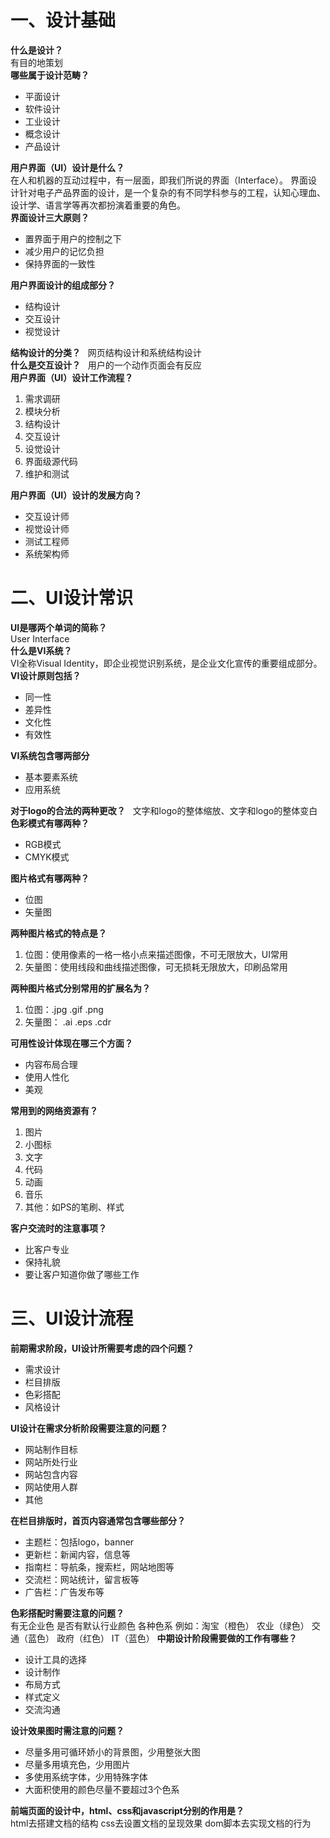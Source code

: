 # 一、设计基础
**什么是设计？**  
有目的地策划  
**哪些属于设计范畴？**  
- 平面设计
- 软件设计
- 工业设计
- 概念设计
- 产品设计  

**用户界面（UI）设计是什么？**  
在人和机器的互动过程中，有一层面，即我们所说的界面（Interface）。
界面设计针对电子产品界面的设计，是一个复杂的有不同学科参与的工程，认知心理血、设计学、语言学等再次都扮演着重要的角色。  
**界面设计三大原则？**  
- 置界面于用户的控制之下
- 减少用户的记忆负担
- 保持界面的一致性

**用户界面设计的组成部分？**  
- 结构设计
- 交互设计
- 视觉设计

**结构设计的分类？**  
网页结构设计和系统结构设计  
**什么是交互设计？**  
用户的一个动作页面会有反应  
**用户界面（UI）设计工作流程？**  
1. 需求调研
2. 模块分析
3. 结构设计
4. 交互设计
5. 设觉设计
6. 界面级源代码
7. 维护和测试

**用户界面（UI）设计的发展方向？**  
- 交互设计师
- 视觉设计师
- 测试工程师
- 系统架构师

# 二、UI设计常识
**UI是哪两个单词的简称？**  
User Interface  
**什么是VI系统？**  
VI全称Visual Identity，即企业视觉识别系统，是企业文化宣传的重要组成部分。  
**VI设计原则包括？**  
- 同一性
- 差异性
- 文化性
- 有效性

**VI系统包含哪两部分**  
- 基本要素系统
- 应用系统

**对于logo的合法的两种更改？**  
文字和logo的整体缩放、文字和logo的整体变白
**色彩模式有哪两种？**  
- RGB模式
- CMYK模式

**图片格式有哪两种？**  
- 位图
- 矢量图

**两种图片格式的特点是？**  
1. 位图：使用像素的一格一格小点来描述图像，不可无限放大，UI常用
2. 矢量图：使用线段和曲线描述图像，可无损耗无限放大，印刷品常用

**两种图片格式分别常用的扩展名为？**  
1. 位图：.jpg .gif .png
2. 矢量图： .ai .eps .cdr

**可用性设计体现在哪三个方面？**  
- 内容布局合理
- 使用人性化
- 美观

**常用到的网络资源有？**  
1. 图片
2. 小图标
3. 文字
4. 代码
5. 动画
6. 音乐
7. 其他：如PS的笔刷、样式

**客户交流时的注意事项？** 
- 比客户专业
- 保持礼貌
- 要让客户知道你做了哪些工作

# 三、UI设计流程
**前期需求阶段，UI设计所需要考虑的四个问题？**  
- 需求设计
- 栏目排版
- 色彩搭配
- 风格设计

**UI设计在需求分析阶段需要注意的问题？**  
- 网站制作目标
- 网站所处行业
- 网站包含内容
- 网站使用人群
- 其他

**在栏目排版时，首页内容通常包含哪些部分？**  
- 主题栏：包括logo，banner
- 更新栏：新闻内容，信息等
- 指南栏：导航条，搜索栏，网站地图等
- 交流栏：网站统计，留言板等
- 广告栏：广告发布等

**色彩搭配时需要注意的问题？**  
有无企业色 是否有默认行业颜色 各种色系 例如：淘宝（橙色） 农业（绿色） 交通（蓝色） 政府（红色） IT（蓝色）
**中期设计阶段需要做的工作有哪些？**  
- 设计工具的选择
- 设计制作
- 布局方式
- 样式定义
- 交流沟通

**设计效果图时需注意的问题？**  
- 尽量多用可循环娇小的背景图，少用整张大图
- 尽量多用填充色，少用图片
- 多使用系统字体，少用特殊字体
- 大面积使用的颜色尽量不要超过3个色系

**前端页面的设计中，html、css和javascript分别的作用是？**  
html去搭建文档的结构 css去设置文档的呈现效果 dom脚本去实现文档的行为
